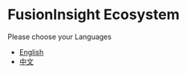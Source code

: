 # FusionInsight Ecosystem

Please choose your Languages

* [English](https://fusioninsight.github.io/ecosystem/en/)
* [中文](https://fusioninsight.github.io/ecosystem/zh-hans/)
